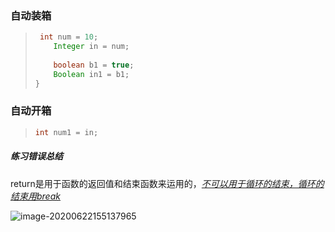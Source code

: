 ### 自动装箱

> ```java
>  int num = 10;
>     Integer in = num;
>      
>     boolean b1 = true;
>     Boolean in1 = b1;
> }
> ```

### 自动开箱

> ```java
> int num1 = in;
> ```

##### 练习错误总结

return是用于函数的返回值和结束函数来运用的，*<u>不可以用于循环的结束，循环的结束用break</u>*

![image-20200622155137965](C:\Users\大梦\AppData\Roaming\Typora\typora-user-images\image-20200622155137965.png)